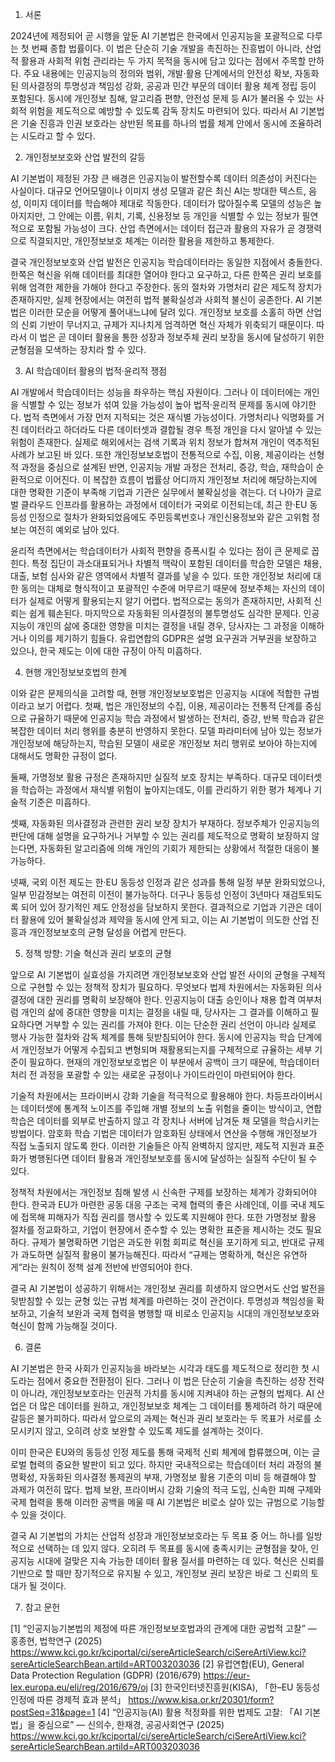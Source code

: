 1. 서론

2024년에 제정되어 곧 시행을 앞둔 AI 기본법은 한국에서 인공지능을 포괄적으로 다루는 첫 번째 종합 법률이다. 이 법은 단순히 기술 개발을 촉진하는 진흥법이 아니라, 산업적 활용과 사회적 위험 관리라는 두 가지 목적을 동시에 담고 있다는 점에서 주목할 만하다. 주요 내용에는 인공지능의 정의와 범위, 개발·활용 단계에서의 안전성 확보, 자동화된 의사결정의 투명성과 책임성 강화, 공공과 민간 부문의 데이터 활용 체계 정립 등이 포함된다. 동시에 개인정보 침해, 알고리즘 편향, 안전성 문제 등 AI가 불러올 수 있는 사회적 위험을 제도적으로 예방할 수 있도록 감독 장치도 마련되어 있다. 따라서 AI 기본법은 기술 진흥과 인권 보호라는 상반된 목표를 하나의 법률 체계 안에서 동시에 조율하려는 시도라고 할 수 있다.



2. 개인정보보호와 산업 발전의 갈등

AI 기본법이 제정된 가장 큰 배경은 인공지능이 발전할수록 데이터 의존성이 커진다는 사실이다. 대규모 언어모델이나 이미지 생성 모델과 같은 최신 AI는 방대한 텍스트, 음성, 이미지 데이터를 학습해야 제대로 작동한다. 데이터가 많아질수록 모델의 성능은 높아지지만, 그 안에는 이름, 위치, 기록, 신용정보 등 개인을 식별할 수 있는 정보가 필연적으로 포함될 가능성이 크다. 산업 측면에서는 데이터 접근과 활용의 자유가 곧 경쟁력으로 직결되지만, 개인정보보호 체계는 이러한 활용을 제한하고 통제한다.



결국 개인정보보호와 산업 발전은 인공지능 학습데이터라는 동일한 지점에서 충돌한다. 한쪽은 혁신을 위해 데이터를 최대한 열어야 한다고 요구하고, 다른 한쪽은 권리 보호를 위해 엄격한 제한을 가해야 한다고 주장한다. 동의 절차와 가명처리 같은 제도적 장치가 존재하지만, 실제 현장에서는 여전히 법적 불확실성과 사회적 불신이 공존한다. AI 기본법은 이러한 모순을 어떻게 풀어내느냐에 달려 있다. 개인정보 보호를 소홀히 하면 산업의 신뢰 기반이 무너지고, 규제가 지나치게 엄격하면 혁신 자체가 위축되기 때문이다. 따라서 이 법은 곧 데이터 활용을 통한 성장과 정보주체 권리 보장을 동시에 달성하기 위한 균형점을 모색하는 장치라 할 수 있다.



3. AI 학습데이터 활용의 법적·윤리적 쟁점

AI 개발에서 학습데이터는 성능을 좌우하는 핵심 자원이다. 그러나 이 데이터에는 개인을 식별할 수 있는 정보가 섞여 있을 가능성이 높아 법적·윤리적 문제를 동시에 야기한다. 법적 측면에서 가장 먼저 지적되는 것은 재식별 가능성이다. 가명처리나 익명화를 거친 데이터라고 하더라도 다른 데이터셋과 결합될 경우 특정 개인을 다시 알아낼 수 있는 위험이 존재한다. 실제로 해외에서는 검색 기록과 위치 정보가 합쳐져 개인이 역추적된 사례가 보고된 바 있다. 또한 개인정보보호법이 전통적으로 수집, 이용, 제공이라는 선형적 과정을 중심으로 설계된 반면, 인공지능 개발 과정은 전처리, 증강, 학습, 재학습이 순환적으로 이어진다. 이 복잡한 흐름이 법률상 어디까지 개인정보 처리에 해당하는지에 대한 명확한 기준이 부족해 기업과 기관은 실무에서 불확실성을 겪는다. 더 나아가 글로벌 클라우드 인프라를 활용하는 과정에서 데이터가 국외로 이전되는데, 최근 한‧EU 동등성 인정으로 절차가 완화되었음에도 주민등록번호나 개인신용정보와 같은 고위험 정보는 여전히 예외로 남아 있다.



윤리적 측면에서는 학습데이터가 사회적 편향을 증폭시킬 수 있다는 점이 큰 문제로 꼽힌다. 특정 집단이 과소대표되거나 차별적 맥락이 포함된 데이터를 학습한 모델은 채용, 대출, 보험 심사와 같은 영역에서 차별적 결과를 낳을 수 있다. 또한 개인정보 처리에 대한 동의는 대체로 형식적이고 포괄적인 수준에 머무르기 때문에 정보주체는 자신의 데이터가 실제로 어떻게 활용되는지 알기 어렵다. 법적으로는 동의가 존재하지만, 사회적 신뢰는 쉽게 훼손된다. 마지막으로 자동화된 의사결정의 불투명성도 심각한 문제다. 인공지능이 개인의 삶에 중대한 영향을 미치는 결정을 내릴 경우, 당사자는 그 과정을 이해하거나 이의를 제기하기 힘들다. 유럽연합의 GDPR은 설명 요구권과 거부권을 보장하고 있으나, 한국 제도는 이에 대한 규정이 아직 미흡하다.



4. 현행 개인정보보호법의 한계

이와 같은 문제의식을 고려할 때, 현행 개인정보보호법은 인공지능 시대에 적합한 규범이라고 보기 어렵다. 첫째, 법은 개인정보의 수집, 이용, 제공이라는 전통적 단계를 중심으로 규율하기 때문에 인공지능 학습 과정에서 발생하는 전처리, 증강, 반복 학습과 같은 복잡한 데이터 처리 행위를 충분히 반영하지 못한다. 모델 파라미터에 남아 있는 정보가 개인정보에 해당하는지, 학습된 모델이 새로운 개인정보 처리 행위로 보아야 하는지에 대해서도 명확한 규정이 없다.



둘째, 가명정보 활용 규정은 존재하지만 실질적 보호 장치는 부족하다. 대규모 데이터셋을 학습하는 과정에서 재식별 위험이 높아지는데도, 이를 관리하기 위한 평가 체계나 기술적 기준은 미흡하다.



셋째, 자동화된 의사결정과 관련한 권리 보장 장치가 부재하다. 정보주체가 인공지능의 판단에 대해 설명을 요구하거나 거부할 수 있는 권리를 제도적으로 명확히 보장하지 않는다면, 자동화된 알고리즘에 의해 개인의 기회가 제한되는 상황에서 적절한 대응이 불가능하다.



넷째, 국외 이전 제도는 한‧EU 동등성 인정과 같은 성과를 통해 일정 부분 완화되었으나, 일부 민감정보는 여전히 이전이 불가능하다. 더구나 동등성 인정이 3년마다 재검토되도록 되어 있어 장기적인 제도 안정성을 담보하지 못한다. 결과적으로 기업과 기관은 데이터 활용에 있어 불확실성과 제약을 동시에 안게 되고, 이는 AI 기본법이 의도한 산업 진흥과 개인정보보호의 균형 달성을 어렵게 만든다.



5. 정책 방향: 기술 혁신과 권리 보호의 균형

앞으로 AI 기본법이 실효성을 가지려면 개인정보보호와 산업 발전 사이의 균형을 구체적으로 구현할 수 있는 정책적 장치가 필요하다. 무엇보다 법제 차원에서는 자동화된 의사결정에 대한 권리를 명확히 보장해야 한다. 인공지능이 대출 승인이나 채용 합격 여부처럼 개인의 삶에 중대한 영향을 미치는 결정을 내릴 때, 당사자는 그 결과를 이해하고 필요하다면 거부할 수 있는 권리를 가져야 한다. 이는 단순한 권리 선언이 아니라 실제로 행사 가능한 절차와 감독 체계를 통해 뒷받침되어야 한다. 동시에 인공지능 학습 단계에서 개인정보가 어떻게 수집되고 변형되며 재활용되는지를 구체적으로 규율하는 세부 기준이 필요하다. 현재의 개인정보보호법은 이 부분에서 공백이 크기 때문에, 학습데이터 처리 전 과정을 포괄할 수 있는 새로운 규정이나 가이드라인이 마련되어야 한다.



기술적 차원에서는 프라이버시 강화 기술을 적극적으로 활용해야 한다. 차등프라이버시는 데이터셋에 통계적 노이즈를 주입해 개별 정보의 노출 위험을 줄이는 방식이고, 연합학습은 데이터를 외부로 반출하지 않고 각 장치나 서버에 남겨둔 채 모델을 학습시키는 방법이다. 암호화 학습 기법은 데이터가 암호화된 상태에서 연산을 수행해 개인정보가 직접 노출되지 않도록 한다. 이러한 기술들은 아직 완벽하지 않지만, 제도적 지원과 표준화가 병행된다면 데이터 활용과 개인정보보호를 동시에 달성하는 실질적 수단이 될 수 있다.



정책적 차원에서는 개인정보 침해 발생 시 신속한 구제를 보장하는 체계가 강화되어야 한다. 한국과 EU가 마련한 공동 대응 구조는 국제 협력의 좋은 사례인데, 이를 국내 제도에 접목해 피해자가 직접 권리를 행사할 수 있도록 지원해야 한다. 또한 가명정보 활용 절차를 정교화하고, 기업이 현장에서 준수할 수 있는 명확한 표준을 제시하는 것도 필요하다. 규제가 불명확하면 기업은 과도한 위험 회피로 혁신을 포기하게 되고, 반대로 규제가 과도하면 실질적 활용이 불가능해진다. 따라서 “규제는 명확하게, 혁신은 유연하게”라는 원칙이 정책 설계 전반에 반영되어야 한다.



결국 AI 기본법이 성공하기 위해서는 개인정보 권리를 희생하지 않으면서도 산업 발전을 뒷받침할 수 있는 균형 있는 규범 체계를 마련하는 것이 관건이다. 투명성과 책임성을 확보하고, 기술적 보완과 국제 협력을 병행할 때 비로소 인공지능 시대의 개인정보보호와 혁신이 함께 가능해질 것이다.



6. 결론

AI 기본법은 한국 사회가 인공지능을 바라보는 시각과 태도를 제도적으로 정리한 첫 시도라는 점에서 중요한 전환점이 된다. 그러나 이 법은 단순히 기술을 촉진하는 성장 전략이 아니라, 개인정보보호라는 인권적 가치를 동시에 지켜내야 하는 균형의 법제다. AI 산업은 더 많은 데이터를 원하고, 개인정보보호 체계는 그 데이터를 통제하려 하기 때문에 갈등은 불가피하다. 따라서 앞으로의 과제는 혁신과 권리 보호라는 두 목표가 서로를 소모시키지 않고, 오히려 상호 보완할 수 있도록 제도를 설계하는 것이다.



이미 한국은 EU와의 동등성 인정 제도를 통해 국제적 신뢰 체계에 합류했으며, 이는 글로벌 협력의 중요한 발판이 되고 있다. 하지만 국내적으로는 학습데이터 처리 과정의 불명확성, 자동화된 의사결정 통제권의 부재, 가명정보 활용 기준의 미비 등 해결해야 할 과제가 여전히 많다. 법제 보완, 프라이버시 강화 기술의 적극 도입, 신속한 피해 구제와 국제 협력을 통해 이러한 공백을 메울 때 AI 기본법은 비로소 살아 있는 규범으로 기능할 수 있을 것이다.



결국 AI 기본법의 가치는 산업적 성장과 개인정보보호라는 두 목표 중 어느 하나를 일방적으로 선택하는 데 있지 않다. 오히려 두 목표를 동시에 충족시키는 균형점을 찾아, 인공지능 시대에 걸맞은 지속 가능한 데이터 활용 질서를 마련하는 데 있다. 혁신은 신뢰를 기반으로 할 때만 장기적으로 유지될 수 있고, 개인정보 권리 보장은 바로 그 신뢰의 토대가 될 것이다.



7. 참고 문헌

[1] “인공지능기본법의 제정에 따른 개인정보보호법과의 관계에 대한 공법적 고찰” — 홍종현, 법학연구 (2025) 
    https://www.kci.go.kr/kciportal/ci/sereArticleSearch/ciSereArtiView.kci?sereArticleSearchBean.artiId=ART003203036
[2] 유럽연합(EU), General Data Protection Regulation (GDPR) (2016/679)
    https://eur-lex.europa.eu/eli/reg/2016/679/oj
[3] 한국인터넷진흥원(KISA), 「한–EU 동등성 인정에 따른 경제적 효과 분석」
    https://www.kisa.or.kr/20301/form?postSeq=31&page=1
[4] “인공지능(AI) 활용 적정화를 위한 법제도 고찰: 「AI 기본법」을 중심으로” — 신의수, 한재경, 공공사회연구 (2025) 
    https://www.kci.go.kr/kciportal/ci/sereArticleSearch/ciSereArtiView.kci?sereArticleSearchBean.artiId=ART003203036
